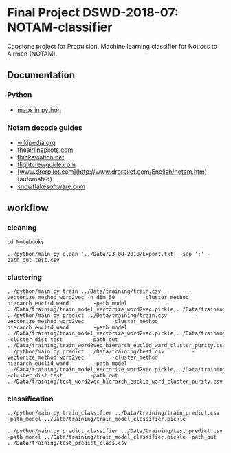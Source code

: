 # Final Project DSWD-2018-07: NOTAM-classifier

Capstone project for Propulsion. Machine learning classifier for Notices to Airmen (NOTAM).


## Documentation
### Python

* [maps in python](https://uoftcoders.github.io/studyGroup/lessons/python/cartography/lesson/)

### Notam decode guides

* [wikipedia.org](https://en.wikipedia.org/wiki/NOTAM)
* [theairlinepilots.com](https://www.theairlinepilots.com/flightplanningforairlinepilots/notamdecode.php)
* [thinkaviation.net](http://thinkaviation.net/notams-decoded/)
* [flightcrewguide.com](http://flightcrewguide.com/wiki/preflight/notam-format/)
* [www.drorpilot.com](http://www.drorpilot.com/English/notam.htm) (automated)
* [snowflakesoftware.com](https://snowflakesoftware.com/news/top-7-things-need-know-notams/)


## workflow

### cleaning


```
cd Notebooks

../python/main.py clean '../Data/23-08-2018/Export.txt' -sep ';' -path_out test.csv
```

### clustering


```
../python/main.py train ../Data/training/train.csv         -vectorize_method word2vec -n_dim 50         -cluster_method  hierarch_euclid_ward        -path_model ../Data/training/train_model_vectorize_word2vec.pickle,../Data/training/train_model_cluster_hierarch_euclid_ward.pickle
../python/main.py predict ../Data/training/train.csv         -vectorize_method word2vec         -cluster_method  hierarch_euclid_ward        -path_model ../Data/training/train_model_vectorize_word2vec.pickle,../Data/training/train_model_cluster_hierarch_euclid_ward.pickle         -cluster_dist test         -path_out ../Data/training/train_word2vec_hierarch_euclid_ward_cluster_purity.csv
../python/main.py predict ../Data/training/test.csv         -vectorize_method word2vec         -cluster_method  hierarch_euclid_ward        -path_model ../Data/training/train_model_vectorize_word2vec.pickle,../Data/training/train_model_cluster_hierarch_euclid_ward.pickle         -cluster_dist test         -path_out ../Data/training/test_word2vec_hierarch_euclid_ward_cluster_purity.csv

```

### classification

```
../python/main.py train_classifier ../Data/training/train_predict.csv -path_model ../Data/training/train_model_classifier.pickle

../python/main.py predict_classifier ../Data/training/test_predict.csv -path_model ../Data/training/train_model_classifier.pickle -path_out ../Data/training/test_predict_class.csv


```

